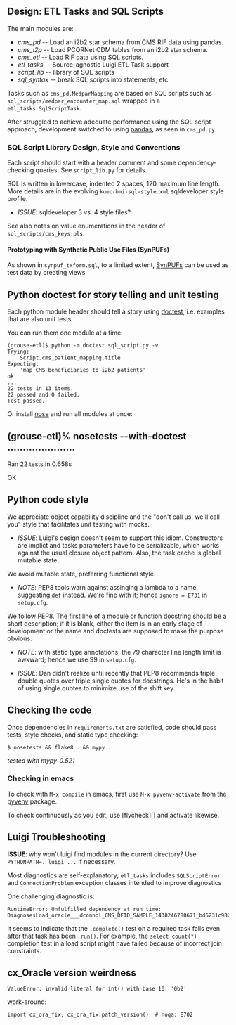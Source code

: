 ## Design: ETL Tasks and SQL Scripts

The main modules are:

  - *cms_pd* -- Load an i2b2 star schema from CMS RIF data using pandas.
  - *cms_i2p* -- Load PCORNet CDM tables from an i2b2 star schema.
  - *cms_etl* -- Load RIF data using SQL scripts.
  - *etl_tasks* -- Source-agnostic Luigi ETL Task support
  - *script_lib* -- library of SQL scripts
  - *sql_syntax* -- break SQL scripts into statements, etc.

Tasks such as `cms_pd.MedparMapping` are based on SQL scripts such as
`sql_scripts/medpar_encounter_map.sql` wrapped in a
`etl_tasks.SqlScriptTask`.

After struggled to achieve adequate performance using the SQL script
approach, development switched to using [pandas][], as seen in
`cms_pd.py`.

[pandas]: http://pandas.pydata.org/


### SQL Script Library Design, Style and Conventions

Each script should start with a header comment and some
dependency-checking queries. See `script_lib.py` for details.

SQL is written in lowercase, indented 2 spaces, 120 maximum line
length. More details are in the evolving `kumc-bmi-sql-style.xml`
sqldeveloper style profile.

  - *ISSUE*: sqldeveloper 3 vs. 4 style files?

See also notes on value enumerations in the header of `sql_scripts/cms_keys.pls`.

#### Prototyping with Synthetic Public Use Files (SynPUFs)

As shown in `synpuf_txform.sql`, to a limited extent, [SynPUFs][] can be
used as test data by creating views

[SynPUFs]: https://www.cms.gov/Research-Statistics-Data-and-Systems/Downloadable-Public-Use-Files/SynPUFs/index.html


## Python doctest for story telling and unit testing

Each python module header should tell a story using [doctest][],
i.e. examples that are also unit tests.

You can run them one module at a time:

    (grouse-etl)$ python -m doctest sql_script.py -v
	Trying:
	    Script.cms_patient_mapping.title
	Expecting:
	    'map CMS beneficiaries to i2b2 patients'
	ok
	...
	22 tests in 13 items.
	22 passed and 0 failed.
	Test passed.

Or install [nose][] and run all modules at once:

  (grouse-etl)% nosetests --with-doctest
  ......................
  ----------------------------------------------------------------------
  Ran 22 tests in 0.658s
  
  OK

[doctest]: http://docs.python.org/2/library/doctest.html
[nose]: https://pypi.python.org/pypi/nose/


## Python code style

We appreciate object capability discipline and the "don't call us,
we'll call you" style that facilitates unit testing with mocks.

  - *ISSUE*: Luigi's design doesn't seem to support this idiom.
             Constructors are implict and tasks parameters have to be
             serializable, which works against the usual closure
             object pattern.  Also, the task cache is global mutable
             state.

We avoid mutable state, preferring functional style.

  - *NOTE*: PEP8 tools warn against assinging a lambda to a name,
            suggesting `def` instead. We're fine with it; hence
            `ignore = E731` in `setup.cfg`.


We follow PEP8. The first line of a module or function docstring
should be a short description; if it is blank, either the item is in
an early stage of development or the name and doctests are supposed to
make the purpose obvious.

  - *NOTE*: with static type annotations, the 79 character line
            length limit is awkward; hence we use 99 in `setup.cfg`.

  - *ISSUE*: Dan didn't realize until recently that PEP8 recommends
             triple double quotes over triple single quotes for
             docstrings. He's in the habit of using single quotes
			 to minimize use of the shift key.


## Checking the code

Once dependencies in `requirements.txt` are satisfied, code should
pass tests, style checks, and static type checking:

    $ nosetests && flake8 . && mypy .

_tested with mypy-0.521_

### Checking in emacs

To check with `M-x compile` in emacs, first use `M-x pyvenv-activate`
from the [pyvenv][] package.

To check continuously as you edit, use [flycheck][] and activate
likewise.

[pyvenv]: https://melpa.org/#/pyvenv
[pyvent]: https://melpa.org/#/flycheck


## Luigi Troubleshooting

**ISSUE**: why won't luigi find modules in the current directory?
           Use `PYTHONPATH=. luigi ...` if necessary.

Most diagnostics are self-explanatory; `etl_tasks` includes
`SQLScriptError` and `ConnectionProblem` exception classes intended to
improve diagnostics

One challenging diagnostic is:

    RuntimeError: Unfulfilled dependency at run time: DiagnosesLoad_oracle___dconnol_CMS_DEID_SAMPLE_1438246788671_bd6231c982

It seems to indicate that the `.complete()` test on a required task
fails even after that task has been `.run()`. For example, the `select
count(*)` completion test in a load script might have failed because
of incorrect join constraints.

## cx_Oracle version weirdness

    ValueError: invalid literal for int() with base 10: '0b2'

work-around:

	import cx_ora_fix; cx_ora_fix.patch_version()  # noqa: E702
